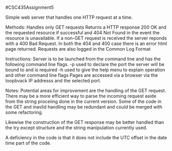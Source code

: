 #CSC435Assignment5

Simple web server that handles one HTTP request at a time.

Methods: Handles only GET requests Returns a HTTP response 200 OK and the requested resource if successful and 404 Not Found in the event the resource is unavailable.
If a non-GET request is received the server reponds with a 400 Bad Request.
In both the 404 and 400 case there is an error html page returned.
Requests are also logged in the Common Log Format

Instructions: Server is to be launched from the command line and has the following command line flags. -p used to declare the port the server will be bound to and is required -h used to give the help menu to explain operation and other command line flags
Pages are accessed via a browser via the loopbvack IP addresss and the selected port.


Notes: Potential areas for improvement are the handling of the GET request. There may be a more efficient way to parse the incoming request aside from the string proceiing done in the current version.
Some of the code in the GET and inavlid handling may be redundant and could be merged with some refactoring.

Likewise the construction of the GET response may be better handled than the try except structure and the string manipulation currently used.

A deficiency in the code is that it does not include the UTC offset in the date time part of the code.
